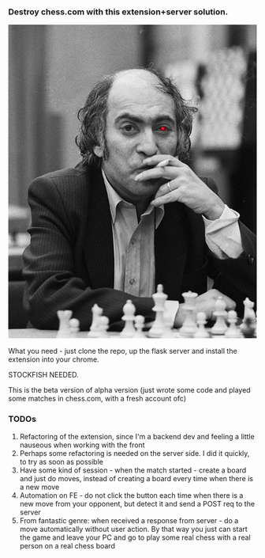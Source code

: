### Destroy chess.com with this extension+server solution.
![mr_robot.png](mr_robot.png)

What you need - just clone the repo, up the flask server and install the extension into your chrome.

STOCKFISH NEEDED.

This is the beta version of alpha version (just wrote some code and played some matches in chess.com, with a fresh account ofc)

### TODOs
1. Refactoring of the extension, since I'm a backend dev and feeling a little nauseous when working with the front
2. Perhaps some refactoring is needed on the server side. I did it quickly, to try as soon as possible
3. Have some kind of session - when the match started - create a board and just do moves, instead of creating a board every time when there is a new move
4. Automation on FE - do not click the button each time when there is a new move from your opponent, but detect it and send a POST req to the server
5. From fantastic genre: when received a response from server - do a move automatically without user action. By that way you just can start the game and leave your PC and go to play some real chess with a real person on a real chess board
